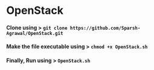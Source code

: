 # OpenStack
#### Clone using > `git clone https://github.com/Sparsh-Agrawal/OpenStack.git`
#### Make the file executable using > `chmod +x OpenStack.sh`
#### Finally, Run using > `OpenStack.sh`
